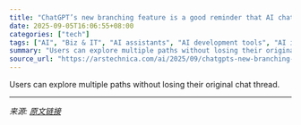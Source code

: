 ```yaml
---
title: "ChatGPT’s new branching feature is a good reminder that AI chatbots aren’t people"
date: 2025-09-05T16:06:55+08:00
categories: ["tech"]
tags: ["AI", "Biz & IT", "AI assistants", "AI development tools", "AI interaction", "chatbots", "ChatGPT", "conversation design", "generative ai", "large language models", "machine learning", "nonlinear interaction", "openai", "user interface"]
summary: "Users can explore multiple paths without losing their original chat thread."
source_url: "https://arstechnica.com/ai/2025/09/chatgpts-new-branching-feature-is-a-good-reminder-that-ai-chatbots-arent-people/"
---
```


Users can explore multiple paths without losing their original chat thread.

---

*来源: [原文链接](https://arstechnica.com/ai/2025/09/chatgpts-new-branching-feature-is-a-good-reminder-that-ai-chatbots-arent-people/)*
